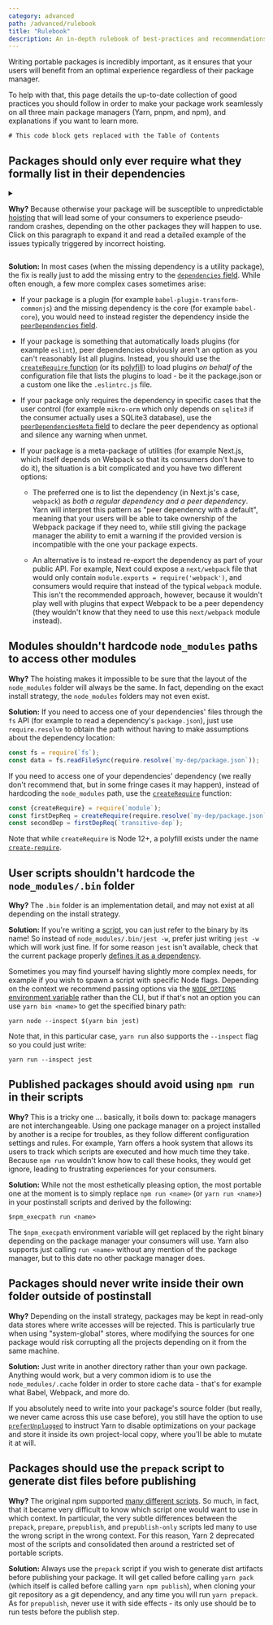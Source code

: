 ```yaml
---
category: advanced
path: /advanced/rulebook
title: "Rulebook"
description: An in-depth rulebook of best-practices and recommendations regarding dependencies.
---
```


Writing portable packages is incredibly important, as it ensures that your users will benefit from an optimal experience regardless of their package manager.

To help with that, this page details the up-to-date collection of good practices you should follow in order to make your package work seamlessly on all three main package managers (Yarn, pnpm, and npm), and explanations if you want to learn more.

```toc
# This code block gets replaced with the Table of Contents
```

## Packages should only ever require what they formally list in their dependencies

<details>
<summary>

<b>Why?</b> Because otherwise your package will be susceptible to unpredictable [hoisting](/advanced/lexicon#hoisting) that will lead some of your consumers to experience pseudo-random crashes, depending on the other packages they will happen to use. Click on this paragraph to expand it and read a detailed example of the issues typically triggered by incorrect hoisting.

</summary>

Imagine that Alice uses Babel. Babel depends on an utility package which itself depends on an old version of Lodash. Since the utility package already depends on Lodash, Bob, the Babel maintainer, decided to use Lodash without formally declaring it in Babel itself.

![](/2020-08-28-23-21-52.png)

Because of the hoisting, Lodash will be put at the top, the tree becoming something like this:

![](/2020-08-29-16-38-30.png)

So far, everything is nice: the utility package can still require Lodash, but now Babel can too. Perfect! Now, imagine that Alice also adds Gatsby to the mix, which would change the dependency tree as such:

![](/2020-08-29-16-34-13.png)

Now the hoisting becomes more interesting - since Babel doesn't formally declare the dependency, two different hoisting layouts can happen. The first one is pretty much identical to what we already had before, and under this layout things will be working just fine:

![](/2020-08-29-16-43-25.png)

But a second layout is just as likely! And that's when things become trickier:

![](/2020-08-29-16-46-00.png)

First, let's check that this layout is valid: Gatsby still gets its Lodash 4 dependency, the Babel utility package still gets Lodash 1, and Babel itself still gets the utility package, just like before. But hold on, something else changed! Babel will no longer access Lodash 1! It'll instead retrieve the Lodash 4 copy that Gatsby provided, likely incompatible with whatever Babel originally expected. In the best case the application will crash, in the worst case it'll silently pass and generate incorrect results.

If Babel had instead defined Lodash 1 as its own dependency, the package manager would have been able to encode this constraint and ensure that the requirement would have been met regardless of the hoisting.

</details>

**Solution:** In most cases (when the missing dependency is a utility package), the fix is really just to add the missing entry to the [`dependencies` field](/configuration/manifest#dependencies). While often enough, a few more complex cases sometimes arise:

- If your package is a plugin (for example `babel-plugin-transform-commonjs`) and the missing dependency is the core (for example `babel-core`), you would need to instead register the dependency inside the [`peerDependencies` field](/configuration/manifest#peerDependencies).

- If your package is something that automatically loads plugins (for example `eslint`), peer dependencies obviously aren't an option as you can't reasonably list all plugins. Instead, you should use the [`createRequire` function](https://nodejs.org/api/module.html#module_module_createrequire_filename) (or its [polyfill](https://github.com/nuxt-contrib/create-require)) to load plugins *on behalf of* the configuration file that lists the plugins to load - be it the package.json or a custom one like the `.eslintrc.js` file.

- If your package only requires the dependency in specific cases that the user control (for example `mikro-orm` which only depends on `sqlite3` if the consumer actually uses a SQLite3 database), use the [`peerDependenciesMeta` field](/configuration/manifest#peerDependenciesMeta.optional) to declare the peer dependency as optional and silence any warning when unmet.

- If your package is a meta-package of utilities (for example Next.js, which itself depends on Webpack so that its consumers don't have to do it), the situation is a bit complicated and you have two different options:

  - The preferred one is to list the dependency (in Next.js's case, `webpack`) as *both a regular dependency and a peer dependency*. Yarn will interpret this pattern as "peer dependency with a default", meaning that your users will be able to take ownership of the Webpack package if they need to, while still giving the package manager the ability to emit a warning if the provided version is incompatible with the one your package expects.

  - An alternative is to instead re-export the dependency as part of your public API. For example, Next could expose a `next/webpack` file that would only contain `module.exports = require('webpack')`, and consumers would require that instead of the typical `webpack` module. This isn't the recommended approach, however, because it wouldn't play well with plugins that expect Webpack to be a peer dependency (they wouldn't know that they need to use this `next/webpack` module instead).

## Modules shouldn't hardcode `node_modules` paths to access other modules

**Why?** The hoisting makes it impossible to be sure that the layout of the `node_modules` folder will always be the same. In fact, depending on the exact install strategy, the `node_modules` folders may not even exist.

**Solution:** If you need to access one of your dependencies' files through the `fs` API (for example to read a dependency's `package.json`), just use `require.resolve` to obtain the path without having to make assumptions about the dependency location:

```ts
const fs = require(`fs`);
const data = fs.readFileSync(require.resolve(`my-dep/package.json`));
```

If you need to access one of your dependencies' dependency (we really don't recommend that, but in some fringe cases it may happen), instead of hardcoding the `node_modules` path, use the [`createRequire`](https://nodejs.org/api/module.html#module_module_createrequire_filename) function:

```ts
const {createRequire} = require(`module`);
const firstDepReq = createRequire(require.resolve(`my-dep/package.json`));
const secondDep = firstDepReq(`transitive-dep`);
```

Note that while `createRequire` is Node 12+, a polyfill exists under the name [`create-require`](https://github.com/nuxt-contrib/create-require).

## User scripts shouldn't hardcode the `node_modules/.bin` folder

**Why?** The `.bin` folder is an implementation detail, and may not exist at all depending on the install strategy.

**Solution:** If you're writing a [script](/configuration/manifest#scripts), you can just refer to the binary by its name! So instead of `node_modules/.bin/jest -w`, prefer just writing `jest -w` which will work just fine. If for some reason `jest` isn't available, check that the current package properly [defines it as a dependency](#a-package-should-only-require-what-it-lists-in-its-dependencies).

Sometimes you may find yourself having slightly more complex needs, for example if you wish to spawn a script with specific Node flags. Depending on the context we recommend passing options via the [`NODE_OPTIONS` environment variable](https://nodejs.org/api/cli.html#cli_node_options_options) rather than the CLI, but if that's not an option you can use `yarn bin <name>` to get the specified binary path:

```
yarn node --inspect $(yarn bin jest)
```

Note that, in this particular case, `yarn run` also supports the `--inspect` flag so you could just write:

```
yarn run --inspect jest
```

## Published packages should avoid using `npm run` in their scripts

**Why?** This is a tricky one ... basically, it boils down to: package managers are not interchangeable. Using one package manager on a project installed by another is a recipe for troubles, as they follow different configuration settings and rules. For example, Yarn offers a hook system that allows its users to track which scripts are executed and how much time they take. Because `npm run` wouldn't know how to call these hooks, they would get ignore, leading to frustrating experiences for your consumers.

**Solution:** While not the most esthetically pleasing option, the most portable one at the moment is to simply replace `npm run <name>` (or `yarn run <name>`) in your postinstall scripts and derived by the following:

```
$npm_execpath run <name>
```

The `$npm_execpath` environment variable will get replaced by the right binary depending on the package manager your consumers will use. Yarn also supports just calling `run <name>` without any mention of the package manager, but to this date no other package manager does.

## Packages should never write inside their own folder outside of postinstall

**Why?** Depending on the install strategy, packages may be kept in read-only data stores where write accesses will be rejected. This is particularly true when using "system-global" stores, where modifying the sources for one package would risk corrupting all the projects depending on it from the same machine.

**Solution:** Just write in another directory rather than your own package. Anything would work, but a very common idiom is to use the `node_modules/.cache` folder in order to store cache data - that's for example what Babel, Webpack, and more do.

If you absolutely need to write into your package's source folder (but really, we never came across this use case before), you still have the option to use [`preferUnplugged`](/configuration/manifest#preferUnplugged) to instruct Yarn to disable optimizations on your package and store it inside its own project-local copy, where you'll be able to mutate it at will.

## Packages should use the `prepack` script to generate dist files before publishing

**Why?** The original npm supported [many different scripts](https://docs.npmjs.com/misc/scripts). So much, in fact, that it became very difficult to know which script one would want to use in which context. In particular, the very subtle differences between the `prepack`, `prepare`, `prepublish`, and `prepublish-only` scripts led many to use the wrong script in the wrong context. For this reason, Yarn 2 deprecated most of the scripts and consolidated then around a restricted set of portable scripts.

**Solution:** Always use the `prepack` script if you wish to generate dist artifacts before publishing your package. It will get called before calling `yarn pack` (which itself is called before calling `yarn npm publish`), when cloning your git repository as a git dependency, and any time you will run `yarn prepack`. As for `prepublish`, never use it with side effects - its only use should be to run tests before the publish step.
